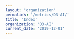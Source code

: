```yaml
---
layout: 'organization'
permalink: '/metrics/D3-AI/'
title: 'Index'
organization: 'D3-AI'
current_date: '2019-12-01'
---
```

